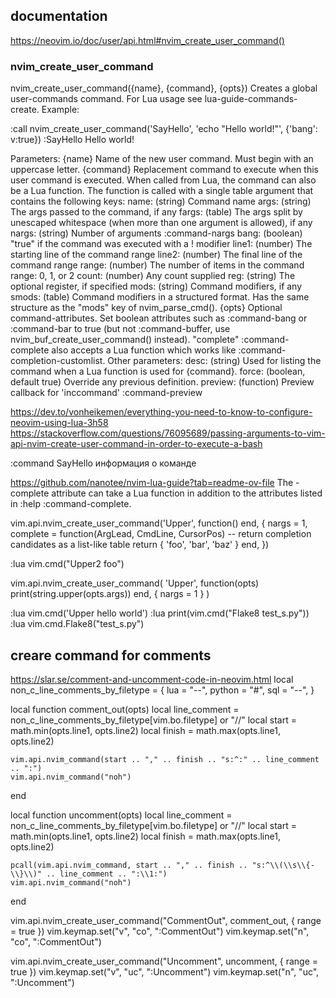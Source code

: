 ## documentation
https://neovim.io/doc/user/api.html#nvim_create_user_command()

### nvim_create_user_command
nvim_create_user_command({name}, {command}, {opts}) Creates a global user-commands command.
For Lua usage see lua-guide-commands-create.
Example:

:call nvim_create_user_command('SayHello', 'echo "Hello world!"', {'bang': v:true})
:SayHello
Hello world!

Parameters:
{name} Name of the new user command. Must begin with an uppercase letter.
{command} Replacement command to execute when this user command is executed. When called from Lua, the command can also be a Lua function. The function is called with a single table argument that contains the following keys:
name: (string) Command name
args: (string) The args passed to the command, if any <args>
fargs: (table) The args split by unescaped whitespace (when more than one argument is allowed), if any <f-args>
nargs: (string) Number of arguments :command-nargs
bang: (boolean) "true" if the command was executed with a ! modifier <bang>
line1: (number) The starting line of the command range <line1>
line2: (number) The final line of the command range <line2>
range: (number) The number of items in the command range: 0, 1, or 2 <range>
count: (number) Any count supplied <count>
reg: (string) The optional register, if specified <reg>
mods: (string) Command modifiers, if any <mods>
smods: (table) Command modifiers in a structured format. Has the same structure as the "mods" key of nvim_parse_cmd().
{opts} Optional command-attributes.
Set boolean attributes such as :command-bang or :command-bar to true (but not :command-buffer, use nvim_buf_create_user_command() instead).
"complete" :command-complete also accepts a Lua function which works like :command-completion-customlist.
Other parameters:
desc: (string) Used for listing the command when a Lua function is used for {command}.
force: (boolean, default true) Override any previous definition.
preview: (function) Preview callback for 'inccommand' :command-preview

https://dev.to/vonheikemen/everything-you-need-to-know-to-configure-neovim-using-lua-3h58
https://stackoverflow.com/questions/76095689/passing-arguments-to-vim-api-nvim-create-user-command-in-order-to-execute-a-bash

:command SayHello  информация о команде

https://github.com/nanotee/nvim-lua-guide?tab=readme-ov-file
The -complete attribute can take a Lua function in addition to the attributes listed in :help :command-complete.

vim.api.nvim_create_user_command('Upper', function() end, {
    nargs = 1,
    complete = function(ArgLead, CmdLine, CursorPos)
        -- return completion candidates as a list-like table
        return { 'foo', 'bar', 'baz' }
    end,
})

:lua vim.cmd("Upper2 foo")

vim.api.nvim_create_user_command(
    'Upper',
    function(opts)
        print(string.upper(opts.args))
    end,
    { nargs = 1 }
)

:lua vim.cmd('Upper hello world')
:lua print(vim.cmd("Flake8 test_s.py"))
:lua vim.cmd.Flake8("test_s.py")

## creare command for comments
https://slar.se/comment-and-uncomment-code-in-neovim.html
local non_c_line_comments_by_filetype = {
    lua = "--",
    python = "#",
    sql = "--",
}

local function comment_out(opts)
    local line_comment = non_c_line_comments_by_filetype[vim.bo.filetype] or "//"
    local start = math.min(opts.line1, opts.line2)
    local finish = math.max(opts.line1, opts.line2)

    vim.api.nvim_command(start .. "," .. finish .. "s:^:" .. line_comment .. ":")
    vim.api.nvim_command("noh")
end

local function uncomment(opts)
    local line_comment = non_c_line_comments_by_filetype[vim.bo.filetype] or "//"
    local start = math.min(opts.line1, opts.line2)
    local finish = math.max(opts.line1, opts.line2)

    pcall(vim.api.nvim_command, start .. "," .. finish .. "s:^\\(\\s\\{-\\}\\)" .. line_comment .. ":\\1:")
    vim.api.nvim_command("noh")
end

vim.api.nvim_create_user_command("CommentOut", comment_out, { range = true })
vim.keymap.set("v", "<leader>co", ":CommentOut<CR>")
vim.keymap.set("n", "<leader>co", ":CommentOut<CR>")

vim.api.nvim_create_user_command("Uncomment", uncomment, { range = true })
vim.keymap.set("v", "<leader>uc", ":Uncomment<CR>")
vim.keymap.set("n", "<leader>uc", ":Uncomment<CR>")

